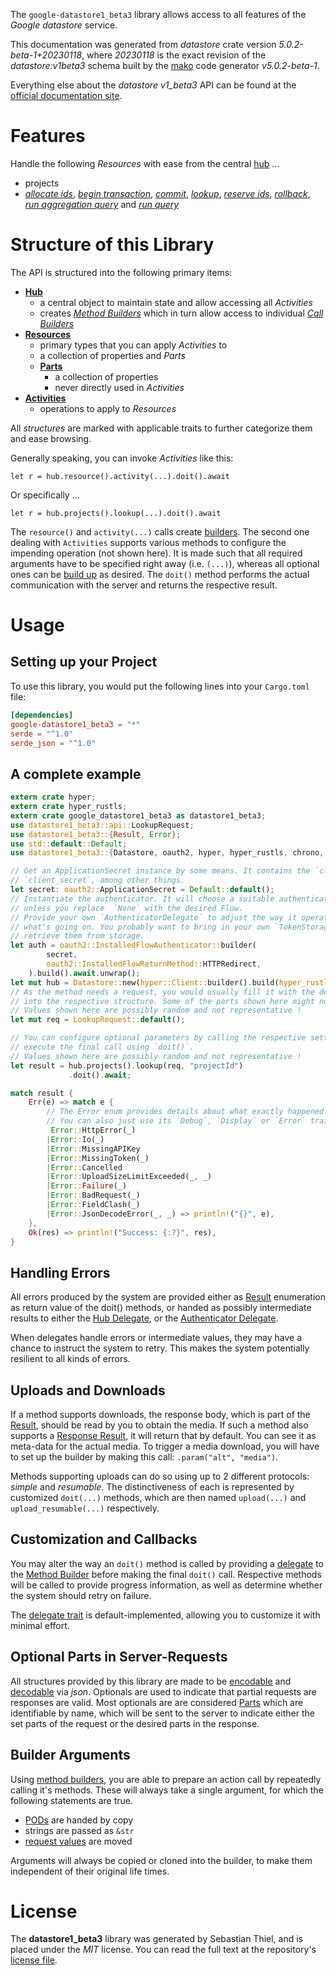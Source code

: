 <!---
DO NOT EDIT !
This file was generated automatically from 'src/generator/templates/api/README.md.mako'
DO NOT EDIT !
-->
The `google-datastore1_beta3` library allows access to all features of the *Google datastore* service.

This documentation was generated from *datastore* crate version *5.0.2-beta-1+20230118*, where *20230118* is the exact revision of the *datastore:v1beta3* schema built by the [mako](http://www.makotemplates.org/) code generator *v5.0.2-beta-1*.

Everything else about the *datastore* *v1_beta3* API can be found at the
[official documentation site](https://cloud.google.com/datastore/).
# Features

Handle the following *Resources* with ease from the central [hub](https://docs.rs/google-datastore1_beta3/5.0.2-beta-1+20230118/google_datastore1_beta3/Datastore) ... 

* projects
 * [*allocate ids*](https://docs.rs/google-datastore1_beta3/5.0.2-beta-1+20230118/google_datastore1_beta3/api::ProjectAllocateIdCall), [*begin transaction*](https://docs.rs/google-datastore1_beta3/5.0.2-beta-1+20230118/google_datastore1_beta3/api::ProjectBeginTransactionCall), [*commit*](https://docs.rs/google-datastore1_beta3/5.0.2-beta-1+20230118/google_datastore1_beta3/api::ProjectCommitCall), [*lookup*](https://docs.rs/google-datastore1_beta3/5.0.2-beta-1+20230118/google_datastore1_beta3/api::ProjectLookupCall), [*reserve ids*](https://docs.rs/google-datastore1_beta3/5.0.2-beta-1+20230118/google_datastore1_beta3/api::ProjectReserveIdCall), [*rollback*](https://docs.rs/google-datastore1_beta3/5.0.2-beta-1+20230118/google_datastore1_beta3/api::ProjectRollbackCall), [*run aggregation query*](https://docs.rs/google-datastore1_beta3/5.0.2-beta-1+20230118/google_datastore1_beta3/api::ProjectRunAggregationQueryCall) and [*run query*](https://docs.rs/google-datastore1_beta3/5.0.2-beta-1+20230118/google_datastore1_beta3/api::ProjectRunQueryCall)




# Structure of this Library

The API is structured into the following primary items:

* **[Hub](https://docs.rs/google-datastore1_beta3/5.0.2-beta-1+20230118/google_datastore1_beta3/Datastore)**
    * a central object to maintain state and allow accessing all *Activities*
    * creates [*Method Builders*](https://docs.rs/google-datastore1_beta3/5.0.2-beta-1+20230118/google_datastore1_beta3/client::MethodsBuilder) which in turn
      allow access to individual [*Call Builders*](https://docs.rs/google-datastore1_beta3/5.0.2-beta-1+20230118/google_datastore1_beta3/client::CallBuilder)
* **[Resources](https://docs.rs/google-datastore1_beta3/5.0.2-beta-1+20230118/google_datastore1_beta3/client::Resource)**
    * primary types that you can apply *Activities* to
    * a collection of properties and *Parts*
    * **[Parts](https://docs.rs/google-datastore1_beta3/5.0.2-beta-1+20230118/google_datastore1_beta3/client::Part)**
        * a collection of properties
        * never directly used in *Activities*
* **[Activities](https://docs.rs/google-datastore1_beta3/5.0.2-beta-1+20230118/google_datastore1_beta3/client::CallBuilder)**
    * operations to apply to *Resources*

All *structures* are marked with applicable traits to further categorize them and ease browsing.

Generally speaking, you can invoke *Activities* like this:

```Rust,ignore
let r = hub.resource().activity(...).doit().await
```

Or specifically ...

```ignore
let r = hub.projects().lookup(...).doit().await
```

The `resource()` and `activity(...)` calls create [builders][builder-pattern]. The second one dealing with `Activities` 
supports various methods to configure the impending operation (not shown here). It is made such that all required arguments have to be 
specified right away (i.e. `(...)`), whereas all optional ones can be [build up][builder-pattern] as desired.
The `doit()` method performs the actual communication with the server and returns the respective result.

# Usage

## Setting up your Project

To use this library, you would put the following lines into your `Cargo.toml` file:

```toml
[dependencies]
google-datastore1_beta3 = "*"
serde = "^1.0"
serde_json = "^1.0"
```

## A complete example

```Rust
extern crate hyper;
extern crate hyper_rustls;
extern crate google_datastore1_beta3 as datastore1_beta3;
use datastore1_beta3::api::LookupRequest;
use datastore1_beta3::{Result, Error};
use std::default::Default;
use datastore1_beta3::{Datastore, oauth2, hyper, hyper_rustls, chrono, FieldMask};

// Get an ApplicationSecret instance by some means. It contains the `client_id` and 
// `client_secret`, among other things.
let secret: oauth2::ApplicationSecret = Default::default();
// Instantiate the authenticator. It will choose a suitable authentication flow for you, 
// unless you replace  `None` with the desired Flow.
// Provide your own `AuthenticatorDelegate` to adjust the way it operates and get feedback about 
// what's going on. You probably want to bring in your own `TokenStorage` to persist tokens and
// retrieve them from storage.
let auth = oauth2::InstalledFlowAuthenticator::builder(
        secret,
        oauth2::InstalledFlowReturnMethod::HTTPRedirect,
    ).build().await.unwrap();
let mut hub = Datastore::new(hyper::Client::builder().build(hyper_rustls::HttpsConnectorBuilder::new().with_native_roots().https_or_http().enable_http1().enable_http2().build()), auth);
// As the method needs a request, you would usually fill it with the desired information
// into the respective structure. Some of the parts shown here might not be applicable !
// Values shown here are possibly random and not representative !
let mut req = LookupRequest::default();

// You can configure optional parameters by calling the respective setters at will, and
// execute the final call using `doit()`.
// Values shown here are possibly random and not representative !
let result = hub.projects().lookup(req, "projectId")
             .doit().await;

match result {
    Err(e) => match e {
        // The Error enum provides details about what exactly happened.
        // You can also just use its `Debug`, `Display` or `Error` traits
         Error::HttpError(_)
        |Error::Io(_)
        |Error::MissingAPIKey
        |Error::MissingToken(_)
        |Error::Cancelled
        |Error::UploadSizeLimitExceeded(_, _)
        |Error::Failure(_)
        |Error::BadRequest(_)
        |Error::FieldClash(_)
        |Error::JsonDecodeError(_, _) => println!("{}", e),
    },
    Ok(res) => println!("Success: {:?}", res),
}

```
## Handling Errors

All errors produced by the system are provided either as [Result](https://docs.rs/google-datastore1_beta3/5.0.2-beta-1+20230118/google_datastore1_beta3/client::Result) enumeration as return value of
the doit() methods, or handed as possibly intermediate results to either the 
[Hub Delegate](https://docs.rs/google-datastore1_beta3/5.0.2-beta-1+20230118/google_datastore1_beta3/client::Delegate), or the [Authenticator Delegate](https://docs.rs/yup-oauth2/*/yup_oauth2/trait.AuthenticatorDelegate.html).

When delegates handle errors or intermediate values, they may have a chance to instruct the system to retry. This 
makes the system potentially resilient to all kinds of errors.

## Uploads and Downloads
If a method supports downloads, the response body, which is part of the [Result](https://docs.rs/google-datastore1_beta3/5.0.2-beta-1+20230118/google_datastore1_beta3/client::Result), should be
read by you to obtain the media.
If such a method also supports a [Response Result](https://docs.rs/google-datastore1_beta3/5.0.2-beta-1+20230118/google_datastore1_beta3/client::ResponseResult), it will return that by default.
You can see it as meta-data for the actual media. To trigger a media download, you will have to set up the builder by making
this call: `.param("alt", "media")`.

Methods supporting uploads can do so using up to 2 different protocols: 
*simple* and *resumable*. The distinctiveness of each is represented by customized 
`doit(...)` methods, which are then named `upload(...)` and `upload_resumable(...)` respectively.

## Customization and Callbacks

You may alter the way an `doit()` method is called by providing a [delegate](https://docs.rs/google-datastore1_beta3/5.0.2-beta-1+20230118/google_datastore1_beta3/client::Delegate) to the 
[Method Builder](https://docs.rs/google-datastore1_beta3/5.0.2-beta-1+20230118/google_datastore1_beta3/client::CallBuilder) before making the final `doit()` call. 
Respective methods will be called to provide progress information, as well as determine whether the system should 
retry on failure.

The [delegate trait](https://docs.rs/google-datastore1_beta3/5.0.2-beta-1+20230118/google_datastore1_beta3/client::Delegate) is default-implemented, allowing you to customize it with minimal effort.

## Optional Parts in Server-Requests

All structures provided by this library are made to be [encodable](https://docs.rs/google-datastore1_beta3/5.0.2-beta-1+20230118/google_datastore1_beta3/client::RequestValue) and 
[decodable](https://docs.rs/google-datastore1_beta3/5.0.2-beta-1+20230118/google_datastore1_beta3/client::ResponseResult) via *json*. Optionals are used to indicate that partial requests are responses 
are valid.
Most optionals are are considered [Parts](https://docs.rs/google-datastore1_beta3/5.0.2-beta-1+20230118/google_datastore1_beta3/client::Part) which are identifiable by name, which will be sent to 
the server to indicate either the set parts of the request or the desired parts in the response.

## Builder Arguments

Using [method builders](https://docs.rs/google-datastore1_beta3/5.0.2-beta-1+20230118/google_datastore1_beta3/client::CallBuilder), you are able to prepare an action call by repeatedly calling it's methods.
These will always take a single argument, for which the following statements are true.

* [PODs][wiki-pod] are handed by copy
* strings are passed as `&str`
* [request values](https://docs.rs/google-datastore1_beta3/5.0.2-beta-1+20230118/google_datastore1_beta3/client::RequestValue) are moved

Arguments will always be copied or cloned into the builder, to make them independent of their original life times.

[wiki-pod]: http://en.wikipedia.org/wiki/Plain_old_data_structure
[builder-pattern]: http://en.wikipedia.org/wiki/Builder_pattern
[google-go-api]: https://github.com/google/google-api-go-client

# License
The **datastore1_beta3** library was generated by Sebastian Thiel, and is placed 
under the *MIT* license.
You can read the full text at the repository's [license file][repo-license].

[repo-license]: https://github.com/Byron/google-apis-rsblob/main/LICENSE.md

